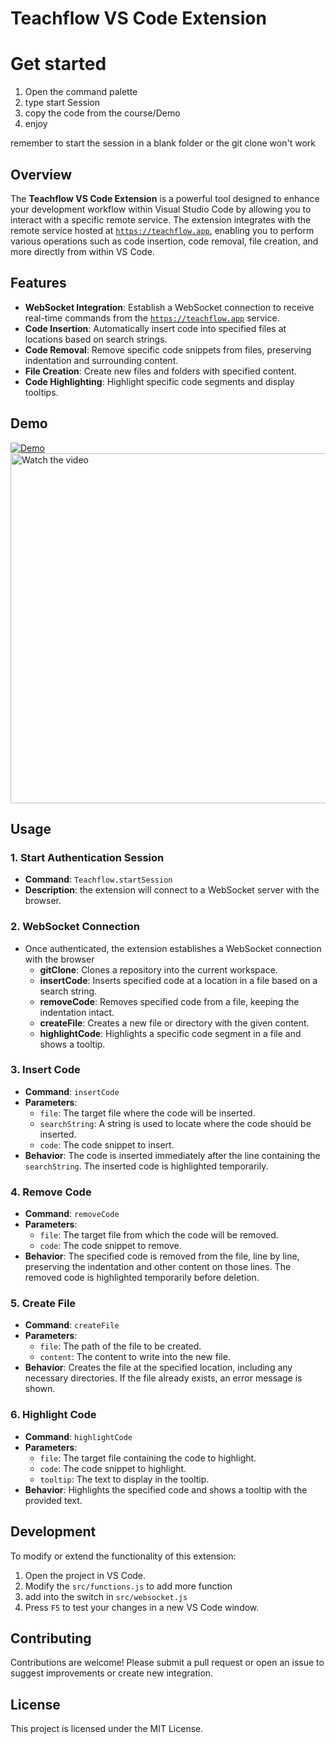 # Teachflow VS Code Extension

# Get started

1. Open the command palette
2. type start Session
3. copy the code from the course/Demo
4. enjoy

remember to start the session in a blank folder or the git clone won't work

## Overview

The **Teachflow VS Code Extension** is a powerful tool designed to enhance your development workflow within Visual Studio Code by allowing you to interact with a specific remote service. The extension integrates with the remote service hosted at [`https://teachflow.app`](https://teachflow.app), enabling you to perform various operations such as code insertion, code removal, file creation, and more directly from within VS Code.

## Features

- **WebSocket Integration**: Establish a WebSocket connection to receive real-time commands from the [`https://teachflow.app`](https://teachflow.app) service.
- **Code Insertion**: Automatically insert code into specified files at locations based on search strings.
- **Code Removal**: Remove specific code snippets from files, preserving indentation and surrounding content.
- **File Creation**: Create new files and folders with specified content.
- **Code Highlighting**: Highlight specific code segments and display tooltips.


## Demo
[![Demo](https://img.youtube.com/vi/thOU4fCL-V0/0.jpg)](https://www.youtube.com/watch?v=thOU4fCL-V0&ab_channel=ChomasDev)
<a href="https://www.youtube.com/watch?v=thOU4fCL-V0&ab_channel=ChomasDev" target="_blank">
  <img src="https://img.youtube.com/vi/thOU4fCL-V0/0.jpg" alt="Watch the video" width="560">
</a>
## Usage

### 1. Start Authentication Session

- **Command**: `Teachflow.startSession`
- **Description**: the extension will connect to a WebSocket server with the browser.

### 2. WebSocket Connection

- Once authenticated, the extension establishes a WebSocket connection with the browser
  - **gitClone**: Clones a repository into the current workspace.
  - **insertCode**: Inserts specified code at a location in a file based on a search string.
  - **removeCode**: Removes specified code from a file, keeping the indentation intact.
  - **createFile**: Creates a new file or directory with the given content.
  - **highlightCode**: Highlights a specific code segment in a file and shows a tooltip.

### 3. Insert Code

- **Command**: `insertCode`
- **Parameters**:
  - `file`: The target file where the code will be inserted.
  - `searchString`: A string is used to locate where the code should be inserted.
  - `code`: The code snippet to insert.
- **Behavior**: The code is inserted immediately after the line containing the `searchString`. The inserted code is highlighted temporarily.

### 4. Remove Code

- **Command**: `removeCode`
- **Parameters**:
  - `file`: The target file from which the code will be removed.
  - `code`: The code snippet to remove.
- **Behavior**: The specified code is removed from the file, line by line, preserving the indentation and other content on those lines. The removed code is highlighted temporarily before deletion.

### 5. Create File

- **Command**: `createFile`
- **Parameters**:
  - `file`: The path of the file to be created.
  - `content`: The content to write into the new file.
- **Behavior**: Creates the file at the specified location, including any necessary directories. If the file already exists, an error message is shown.

### 6. Highlight Code

- **Command**: `highlightCode`
- **Parameters**:
  - `file`: The target file containing the code to highlight.
  - `code`: The code snippet to highlight.
  - `tooltip`: The text to display in the tooltip.
- **Behavior**: Highlights the specified code and shows a tooltip with the provided text.

## Development

To modify or extend the functionality of this extension:

1. Open the project in VS Code.
2. Modify the `src/functions.js` to add more function
3. add into the switch in `src/websocket.js`
4. Press `F5` to test your changes in a new VS Code window.

## Contributing

Contributions are welcome! Please submit a pull request or open an issue to suggest improvements or create new integration.

## License

This project is licensed under the MIT License.
